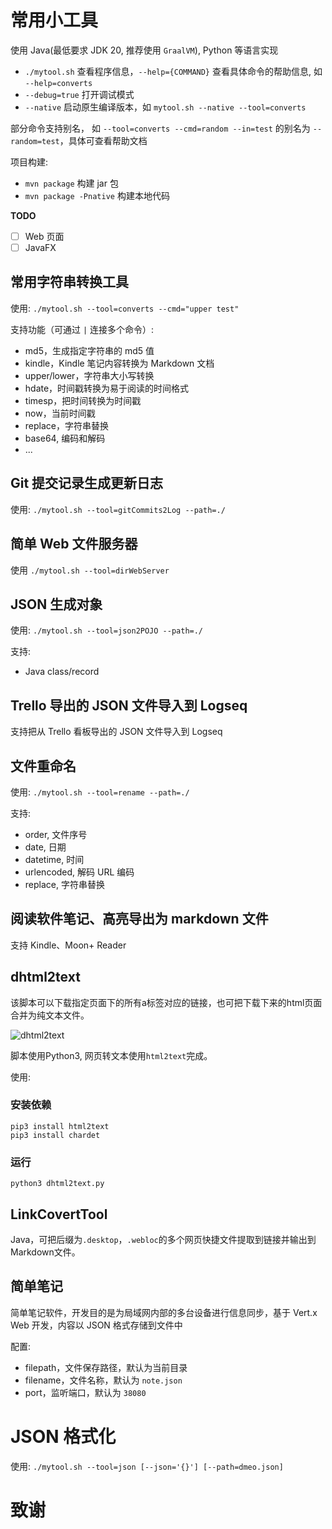 # 常用小工具

使用 Java(最低要求 JDK 20, 推荐使用 `GraalVM`), Python 等语言实现

* `./mytool.sh` 查看程序信息，`--help={COMMAND}` 查看具体命令的帮助信息, 如 `--help=converts`
* `--debug=true` 打开调试模式
* `--native` 启动原生编译版本，如 `mytool.sh --native --tool=converts`

部分命令支持别名， 如 `--tool=converts --cmd=random --in=test` 的别名为 `--random=test`，具体可查看帮助文档

项目构建:

* `mvn package` 构建 jar 包
* `mvn package -Pnative` 构建本地代码

**TODO**

* [ ] Web 页面
* [ ] JavaFX

## 常用字符串转换工具

使用: `./mytool.sh --tool=converts --cmd="upper test"`

支持功能（可通过 `|` 连接多个命令）:

* md5，生成指定字符串的 md5 值
* kindle，Kindle 笔记内容转换为 Markdown 文档
* upper/lower，字符串大小写转换
* hdate，时间戳转换为易于阅读的时间格式
* timesp，把时间转换为时间戳
* now，当前时间戳
* replace，字符串替换
* base64, 编码和解码
* ...

## Git 提交记录生成更新日志

使用: `./mytool.sh --tool=gitCommits2Log --path=./`

## 简单 Web 文件服务器

使用 `./mytool.sh --tool=dirWebServer`

## JSON 生成对象

使用: `./mytool.sh --tool=json2POJO --path=./`

支持:

* Java class/record

## Trello 导出的 JSON 文件导入到 Logseq

支持把从 Trello 看板导出的 JSON 文件导入到 Logseq

##  文件重命名

使用: `./mytool.sh --tool=rename --path=./`

支持:

* order, 文件序号
* date, 日期
* datetime, 时间
* urlencoded, 解码 URL 编码
* replace, 字符串替换

## 阅读软件笔记、高亮导出为 markdown 文件

支持 Kindle、Moon+ Reader

## dhtml2text

该脚本可以下载指定页面下的所有a标签对应的链接，也可把下载下来的html页面合并为纯文本文件。

![dhtml2text](./imgs/dhtml2text-01.png)

脚本使用Python3, 网页转文本使用`html2text`完成。

使用:


### 安装依赖

```
pip3 install html2text
pip3 install chardet
```

### 运行

```
python3 dhtml2text.py
```

## LinkCovertTool

Java，可把后缀为`.desktop`，`.webloc`的多个网页快捷文件提取到链接并输出到Markdown文件。

## 简单笔记

简单笔记软件，开发目的是为局域网内部的多台设备进行信息同步，基于 Vert.x Web 开发，内容以 JSON 格式存储到文件中

配置:

* filepath，文件保存路径，默认为当前目录
* filename，文件名称，默认为 `note.json`
* port，监听端口，默认为 `38080`

# JSON 格式化

使用: `./mytool.sh --tool=json [--json='{}'] [--path=dmeo.json]`

# 致谢

